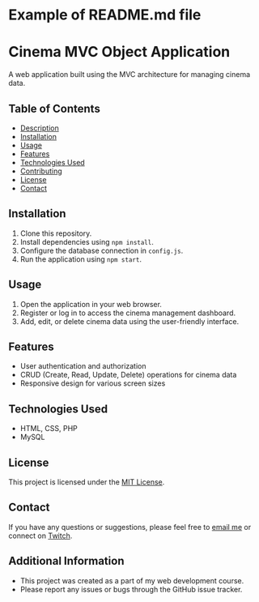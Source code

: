 # Example of README.md file

# Cinema MVC Object Application

A web application built using the MVC architecture for managing cinema data.

## Table of Contents

- [Description](#project-name-and-description)
- [Installation](#installation)
- [Usage](#usage)
- [Features](#features)
- [Technologies Used](#technologies-used)
- [Contributing](#contributing)
- [License](#license)
- [Contact](#contact)

## Installation

1. Clone this repository.
2. Install dependencies using `npm install`.
3. Configure the database connection in `config.js`.
4. Run the application using `npm start`.

## Usage

1. Open the application in your web browser.
2. Register or log in to access the cinema management dashboard.
3. Add, edit, or delete cinema data using the user-friendly interface.

## Features

- User authentication and authorization
- CRUD (Create, Read, Update, Delete) operations for cinema data
- Responsive design for various screen sizes

## Technologies Used

- HTML, CSS, PHP
- MySQL

<!-- ## Contributing

Feel free to contribute to this project by following our [Contribution Guidelines](CONTRIBUTING.md). -->

## License

This project is licensed under the [MIT License](LICENSE.md).

## Contact

If you have any questions or suggestions, please feel free to [email me](mailto:yldra.contact@gmail.com) or connect on [Twitch](https://www.twitch.tv/hail_yldra/).

## Additional Information

- This project was created as a part of my web development course.
- Please report any issues or bugs through the GitHub issue tracker.
